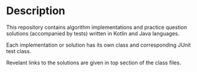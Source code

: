 # Description

This repository contains algorithm implementations and practice question solutions (accompanied by tests) 
written in Kotlin and Java languages.

Each implementation or solution has its own class and corresponding JUnit test class.

Revelant links to the solutions are given in top section of the class files.
